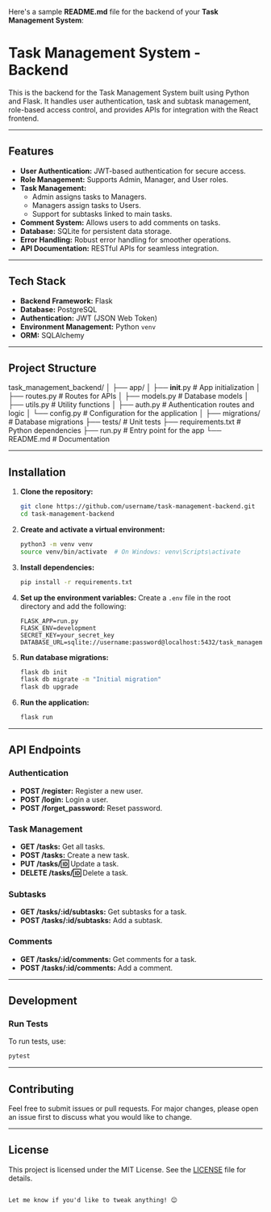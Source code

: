 Here's a sample **README.md** file for the backend of your **Task Management System**:


# Task Management System - Backend

This is the backend for the Task Management System built using Python and Flask. It handles user authentication, task and subtask management, role-based access control, and provides APIs for integration with the React frontend.

---

## Features

- **User Authentication:** JWT-based authentication for secure access.
- **Role Management:** Supports Admin, Manager, and User roles.
- **Task Management:**
  - Admin assigns tasks to Managers.
  - Managers assign tasks to Users.
  - Support for subtasks linked to main tasks.
- **Comment System:** Allows users to add comments on tasks.
- **Database:** SQLite for persistent data storage.
- **Error Handling:** Robust error handling for smoother operations.
- **API Documentation:** RESTful APIs for seamless integration.

---

## Tech Stack

- **Backend Framework:** Flask
- **Database:** PostgreSQL
- **Authentication:** JWT (JSON Web Token)
- **Environment Management:** Python `venv`
- **ORM:** SQLAlchemy

---

## Project Structure


task_management_backend/
│
├── app/
│   ├── __init__.py          # App initialization
│   ├── routes.py            # Routes for APIs
│   ├── models.py            # Database models
│   ├── utils.py             # Utility functions
│   ├── auth.py              # Authentication routes and logic
│   └── config.py            # Configuration for the application
│
├── migrations/              # Database migrations
├── tests/                   # Unit tests
├── requirements.txt         # Python dependencies
├── run.py                   # Entry point for the app
└── README.md                # Documentation

---

## Installation

1. **Clone the repository:**

   ```bash
   git clone https://github.com/username/task-management-backend.git
   cd task-management-backend
   ```

2. **Create and activate a virtual environment:**

   ```bash
   python3 -m venv venv
   source venv/bin/activate  # On Windows: venv\Scripts\activate
   ```

3. **Install dependencies:**

   ```bash
   pip install -r requirements.txt
   ```

4. **Set up the environment variables:**
   Create a `.env` file in the root directory and add the following:
   ```env
   FLASK_APP=run.py
   FLASK_ENV=development
   SECRET_KEY=your_secret_key
   DATABASE_URL=sqlite://username:password@localhost:5432/task_management
   ```

5. **Run database migrations:**

   ```bash
   flask db init
   flask db migrate -m "Initial migration"
   flask db upgrade
   ```

6. **Run the application:**

   ```bash
   flask run
   ```

---

## API Endpoints

### Authentication
- **POST /register:** Register a new user.
- **POST /login:** Login a user.
- **POST /forget_password:** Reset password.

### Task Management
- **GET /tasks:** Get all tasks.
- **POST /tasks:** Create a new task.
- **PUT /tasks/:id:** Update a task.
- **DELETE /tasks/:id:** Delete a task.

### Subtasks
- **GET /tasks/:id/subtasks:** Get subtasks for a task.
- **POST /tasks/:id/subtasks:** Add a subtask.

### Comments
- **GET /tasks/:id/comments:** Get comments for a task.
- **POST /tasks/:id/comments:** Add a comment.

---

## Development

### Run Tests
To run tests, use:

```bash
pytest
```

---

## Contributing

Feel free to submit issues or pull requests. For major changes, please open an issue first to discuss what you would like to change.

---

## License

This project is licensed under the MIT License. See the [LICENSE](LICENSE) file for details.
```

Let me know if you'd like to tweak anything! 😊
